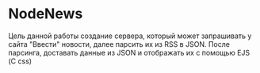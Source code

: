 # NodeNews
Цель данной работы создание сервера, который может запрашивать у сайта "Ввести" новости, далее парсить их из RSS в JSON. 
После парсинга, доставать данные из JSON и отображать их с помощью EJS (С css)

